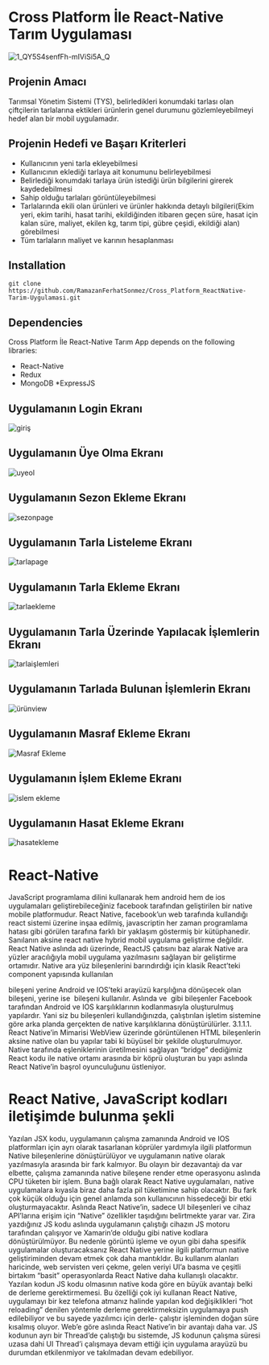 # Cross Platform İle React-Native Tarım Uygulaması 
![1_QY5S4senfFh-mIViSi5A_Q](https://user-images.githubusercontent.com/32498472/60442783-7b1f9800-9c22-11e9-89b5-c348776b221f.png)

## Projenin Amacı
 Tarımsal Yönetim Sistemi (TYS), belirledikleri konumdaki tarlası olan
çiftçilerin tarlalarına ektikleri ürünlerin genel durumunu gözlemleyebilmeyi hedef alan
bir mobil uygulamadır.
##  Projenin Hedefi ve Başarı Kriterleri
* Kullanıcının yeni tarla ekleyebilmesi
* Kullanıcının eklediği tarlaya ait konumunu belirleyebilmesi
* Belirlediği konumdaki tarlaya ürün istediği ürün bilgilerini girerek
kaydedebilmesi
*   Sahip olduğu tarlaları görüntüleyebilmesi
* Tarlalarında ekili olan ürünleri ve ürünler hakkında detaylı bilgileri(Ekim yeri,
ekim tarihi, hasat tarihi, ekildiğinden itibaren geçen süre, hasat için kalan süre, maliyet,
ekilen kg, tarım tipi, gübre çeşidi, ekildiği alan) görebilmesi
* Tüm tarlaların maliyet ve karının hesaplanması

## Installation
``` 
git clone https://github.com/RamazanFerhatSonmez/Cross_Platform_ReactNative-Tarim-Uygulamasi.git

```

## Dependencies

Cross Platform İle React-Native Tarım App depends on the following libraries:
*  React-Native 
* Redux
* MongoDB
*ExpressJS

## Uygulamanın Login Ekranı
![giriş](https://user-images.githubusercontent.com/32498472/60434886-dba5d980-9c10-11e9-9d34-9c66b9514cd0.PNG)

## Uygulamanın Üye Olma Ekranı
![uyeol](https://user-images.githubusercontent.com/32498472/60434982-17d93a00-9c11-11e9-805a-5c5700cdeab7.PNG)

## Uygulamanın Sezon Ekleme Ekranı
![sezonpage](https://user-images.githubusercontent.com/32498472/60435038-36d7cc00-9c11-11e9-9f96-31b211ad0340.PNG)

## Uygulamanın Tarla Listeleme Ekranı
![tarlapage](https://user-images.githubusercontent.com/32498472/60435028-350e0880-9c11-11e9-93c3-86eb1a823028.PNG)
## Uygulamanın Tarla Ekleme Ekranı
![tarlaekleme](https://user-images.githubusercontent.com/32498472/60435024-34757200-9c11-11e9-974b-311e9aa484bc.PNG)
## Uygulamanın Tarla Üzerinde Yapılacak İşlemlerin Ekranı
![tarlaişlemleri](https://user-images.githubusercontent.com/32498472/60435026-34757200-9c11-11e9-9fd7-f97d5efc821d.PNG)
## Uygulamanın Tarlada Bulunan İşlemlerin Ekranı
![ürünview](https://user-images.githubusercontent.com/32498472/60435031-350e0880-9c11-11e9-924d-fd022c6748f3.PNG)
## Uygulamanın Masraf Ekleme Ekranı
![Masraf Ekleme](https://user-images.githubusercontent.com/32498472/60435037-363f3580-9c11-11e9-86b0-33e279d71df2.PNG)
## Uygulamanın İşlem Ekleme Ekranı
![islem ekleme](https://user-images.githubusercontent.com/32498472/60435036-35a69f00-9c11-11e9-87b0-349497960007.PNG)
## Uygulamanın Hasat Ekleme Ekranı
![hasatekleme](https://user-images.githubusercontent.com/32498472/60435035-35a69f00-9c11-11e9-932a-52ac0c545c79.PNG)

# React-Native
JavaScript programlama dilini kullanarak hem android hem de ios uygulamaları
geliştirebileceğiniz facebook tarafından geliştirilen bir native mobile platformudur.
React Native, facebook’un web tarafında kullandığı react sistemi üzerine inşaa
edilmiş, javascriptin her zaman programlama hatası gibi görülen tarafına farklı bir
yaklaşım göstermiş bir kütüphanedir. Sanılanın aksine react native hybrid mobil
uygulama geliştirme değildir.
React Native aslında adı üzerinde, ReactJS çatısını baz alarak Native ara yüzler
aracılığıyla mobil uygulama yazılmasını sağlayan bir geliştirme ortamıdır. Native ara yüz
bileşenlerini barındırdığı için klasik React’teki component yapısında
kullanılan <div> bileşeni yerine Android ve IOS’teki arayüzü karşılığına dönüşecek
olan <View> bileşeni, <img>yerine ise <Image> bileşeni kullanılır.
Aslında <View> ve <Image> gibi bileşenler Facebook tarafından Android ve IOS
karşılıklarının kodlanmasıyla oluşturulmuş yapılardır. Yani siz bu bileşenleri
kullandığınızda, çalıştırılan işletim sistemine göre arka planda gerçekten de native
karşılıklarına dönüştürülürler.
3.1.1.1. React Native’in Mimarisi
WebView üzerinde görüntülenen HTML bileşenlerin aksine native olan bu
yapılar tabi ki büyüsel bir şekilde oluşturulmuyor. Native tarafında eşleniklerinin
üretilmesini sağlayan “bridge” dediğimiz React kodu ile native ortamı arasında bir
köprü oluşturan bu yapı aslında React Native’in başrol oyunculuğunu üstleniyor.
 
# React Native, JavaScript kodları iletişimde bulunma şekli
Yazılan JSX kodu, uygulamanın çalışma zamanında Android ve IOS platformları
için ayrı olarak tasarlanan köprüler yardımıyla ilgili platformun Native bileşenlerine
dönüştürülüyor ve uygulamanın native olarak yazılmasıyla arasında bir fark kalmıyor. Bu
olayın bir dezavantajı da var elbette, çalışma zamanında native bileşene render etme
operasyonu aslında CPU tüketen bir işlem. Buna bağlı olarak React Native uygulamaları,
native uygulamalara kıyasla biraz daha fazla pil tüketimine sahip olacaktır. Bu fark çok
küçük olduğu için genel anlamda son kullanıcının hissedeceği bir etki oluşturmayacaktır.
Aslında React Native’in, sadece UI bileşenleri ve cihaz API’larına erişim için
“Native” özellikler taşıdığını belirtmekte yarar var. Zira yazdığınız JS kodu aslında
uygulamanın çalıştığı cihazın JS motoru tarafından çalışıyor ve Xamarin’de olduğu gibi
native kodlara dönüştürülmüyor. Bu nedenle görüntü işleme ve oyun gibi daha spesifik
uygulamalar oluşturacaksanız React Native yerine ilgili platformun native
geliştiriminden devam etmek çok daha mantıkldır. Bu kullanım alanları haricinde, web
servisten veri çekme, gelen veriyi UI’a basma ve çeşitli birtakım “basit” operasyonlarda
React Native daha kullanışlı olacaktır.
Yazılan kodun JS kodu olmasının native koda göre en büyük avantajı belki de
derleme gerektirmemesi. Bu özelliği çok iyi kullanan React Native, uygulamayı bir kez
telefona atmanız halinde yapılan kod değişiklikleri “hot reloading” denilen yöntemle
derleme gerektirmeksizin uygulamaya push edilebiliyor ve bu sayede yazılımcı için derle-
çalıştır işleminden doğan süre kısalmış oluyor.
Web’e göre aslında React Native’in bir avantajı daha var. JS kodunun ayrı bir
Thread’de çalıştığı bu sistemde, JS kodunun çalışma süresi uzasa dahi UI Thread’i
çalışmaya devam ettiği için uygulama arayüzü bu durumdan etkilenmiyor ve takılmadan
devam edebiliyor.



